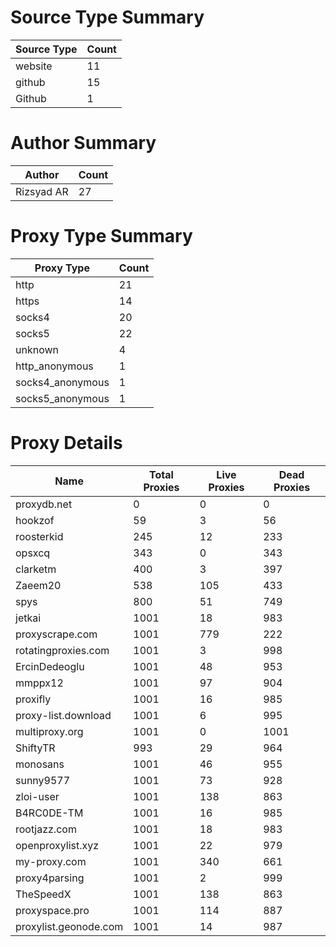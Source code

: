 # Source Type Summary

| Source Type | Count |
|-------------|-------|
| website | 11 |
| github | 15 |
| Github | 1 |


# Author Summary

| Author | Count |
|--------|-------|
| Rizsyad AR | 27 |


# Proxy Type Summary

| Proxy Type | Count |
|------------|-------|
| http | 21 |
| https | 14 |
| socks4 | 20 |
| socks5 | 22 |
| unknown | 4 |
| http_anonymous | 1 |
| socks4_anonymous | 1 |
| socks5_anonymous | 1 |


# Proxy Details

| Name | Total Proxies | Live Proxies | Dead Proxies |
|------|---------------|--------------|---------------|
| proxydb.net | 0 | 0 | 0 |
| hookzof | 59 | 3 | 56 |
| roosterkid | 245 | 12 | 233 |
| opsxcq | 343 | 0 | 343 |
| clarketm | 400 | 3 | 397 |
| Zaeem20 | 538 | 105 | 433 |
| spys | 800 | 51 | 749 |
| jetkai | 1001 | 18 | 983 |
| proxyscrape.com | 1001 | 779 | 222 |
| rotatingproxies.com | 1001 | 3 | 998 |
| ErcinDedeoglu | 1001 | 48 | 953 |
| mmppx12 | 1001 | 97 | 904 |
| proxifly | 1001 | 16 | 985 |
| proxy-list.download | 1001 | 6 | 995 |
| multiproxy.org | 1001 | 0 | 1001 |
| ShiftyTR | 993 | 29 | 964 |
| monosans | 1001 | 46 | 955 |
| sunny9577 | 1001 | 73 | 928 |
| zloi-user | 1001 | 138 | 863 |
| B4RC0DE-TM | 1001 | 16 | 985 |
| rootjazz.com | 1001 | 18 | 983 |
| openproxylist.xyz | 1001 | 22 | 979 |
| my-proxy.com | 1001 | 340 | 661 |
| proxy4parsing | 1001 | 2 | 999 |
| TheSpeedX | 1001 | 138 | 863 |
| proxyspace.pro | 1001 | 114 | 887 |
| proxylist.geonode.com | 1001 | 14 | 987 |
